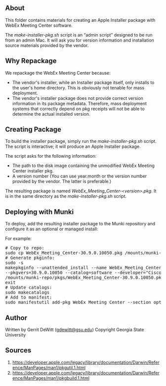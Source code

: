 About
----------
This folder contains materials for creating an Apple Installer package with WebEx Meeting Center software.

The _make-installer-pkg.sh_ script is an “admin script” designed to be run from an admin Mac.  It will ask you for version information and installation source materials provided by the vendor.

Why Repackage
----------
We repackage the WebEx Meeting Center because:
   * The vendor's installer, while an Installer package itself, only installs to the user's home directory.  This is obviously not tenable for mass deployment.
   * The vendor's installer package does not provide correct version information in its package metadata.  Therefore, mass deployment systems that correctly depend on pkg receipts will not be able to determine the actual installed version.

Creating Package
----------
To build the installer package, simply run the _make-installer-pkg.sh_ script.  The script is interactive; it will produce an Apple Installer package.

The script asks for the following information:
   * The path to the disk image containing the unmodified WebEx Meeting Center installer pkg.
   * A version number (You can use year.month or the version number provided by the vendor.  The latter is preferable.)

The resulting package is named _WebEx_Meeting_Center-&lt;version&gt;.pkg_.  It is in the same directory as the _make-installer-pkg.sh_ script.

Deploying with Munki
----------
To deploy, add the resulting installer package to the Munki repository and configure it as an optional or managed install:

For example:
<pre>
# Copy to repo:
sudo cp WebEx_Meeting_Center-30.9.0.10050.pkg /mounts/munki-repo/pkgs/
# Generate pkginfo:
sudo -s
makepkginfo --unattended_install --name WebEx_Meeting_Center --displayname="WebEx Meeting Center" \
--pkgvers=30.9.0.10050 --catalog=software --developer="Cisco" --category="WebEx" \
/mounts/munki-repo/pkgs/WebEx_Meeting_Center-30.9.0.10050.pkg > /mounts/munki-repo/pkgsinfo/WebEx_Meeting_Center-30.9.0.10050
exit
# Update catalogs:
sudo makecatalogs
# Add to manifest:
sudo manifestutil add-pkg WebEx_Meeting_Center --section optional_installs --manifest some_manifest
</pre>

Author
----------
Written by Gerrit DeWitt (gdewitt@gsu.edu)
Copyright Georgia State University

Sources
----------
1. https://developer.apple.com/legacy/library/documentation/Darwin/Reference/ManPages/man1/pkgutil.1.html
2. https://developer.apple.com/legacy/library/documentation/Darwin/Reference/ManPages/man1/pkgbuild.1.html
